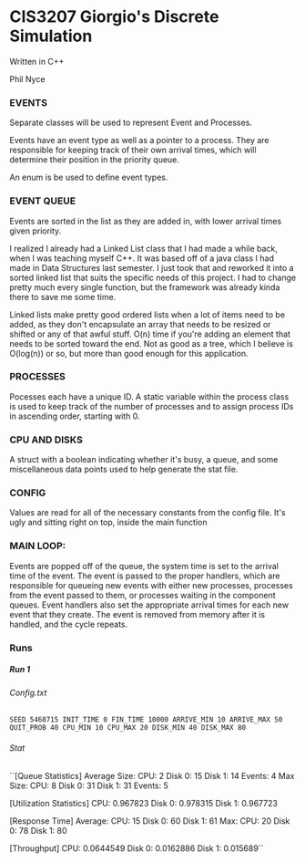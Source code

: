 # CIS3207 Giorgio's Discrete Simulation
  
  Written in C++
  
  Phil Nyce


### EVENTS

  Separate classes will be used to represent Event and Processes.

  Events have an event type as well as a pointer to a process. They are responsible for keeping track of their own arrival times, which will determine their position in the priority queue.

  An enum is be used to define event types.
  
  
### EVENT QUEUE
  
  Events are sorted in the list as they are added in, with lower arrival times given priority.
  
  I realized I already had a Linked List class that I had made a while back, when I was teaching myself C++. It was based off of a java class I had made in Data Structures last semester. I just took that and reworked it into a sorted linked list that suits the specific needs of this project. I had to change pretty much every single function, but the framework was already kinda there to save me some time.
  
  Linked lists make pretty good ordered lists when a lot of items need to be added, as they don't encapsulate an array that needs to be resized or shifted or any of that awful stuff. O(n) time if you're adding an element that needs to be sorted toward the end. Not as good as a tree, which I believe is O(log(n)) or so, but more than good enough for this application.


### PROCESSES

  Pocesses each have a unique ID. A static variable within the process class is used to keep track of the number of processes and to assign process IDs in ascending order, starting with 0.


### CPU AND DISKS

  A struct with a boolean indicating whether it's busy, a queue, and some miscellaneous data points used to help generate the stat file.


### CONFIG

  Values are read for all of the necessary constants from the config file. It's ugly and sitting right on top, inside the main function
  

### MAIN LOOP:

  Events are popped off of the queue, the system time is set to the arrival time of the event. The event is passed to the proper handlers, which are responsible for queueing new events with either new processes, processes from the event passed to them, or processes waiting in the component queues. Event handlers also set the appropriate arrival times for each new event that they create. The event is removed from memory after it is handled, and the cycle repeats.


### Runs

##### Run 1

###### Config.txt
``SEED 5468715
INIT_TIME 0
FIN_TIME 10000
ARRIVE_MIN 10
ARRIVE_MAX 50
QUIT_PROB 40
CPU_MIN 10
CPU_MAX 20
DISK_MIN 40
DISK_MAX 80``

###### Stat
``[Queue Statistics]
  Average Size:
    CPU:    2
    Disk 0: 15
    Disk 1: 14
    Events: 4
  Max Size:
    CPU:    8
    Disk 0: 31
    Disk 1: 31
    Events: 5
    
[Utilization Statistics]
  CPU:    0.967823
  Disk 0: 0.978315
  Disk 1: 0.967723

[Response Time]
  Average:
    CPU:    15
    Disk 0: 60
    Disk 1: 61
  Max:
    CPU:    20
    Disk 0: 78
    Disk 1: 80
    
[Throughput]
  CPU:    0.0644549
  Disk 0: 0.0162886
  Disk 1: 0.015689``
